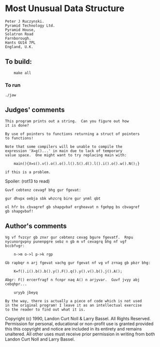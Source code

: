 # Most Unusual Data Structure

	Peter J Ruczynski.
	Pyramid Technology Ltd.
	Pyramid House,
	Solatron Road
	Farnborough.
	Hants GU14 7PL
	England, U.K.

## To build:

        make all

### To run

	./jaw

## Judges' comments

    This program prints out a string.  Can you figure out how
    it is done?

    By use of pointers to functions returning a struct of pointers 
    to functions!

    Note that some compilers will be unable to compile the
    expression 'X=g()...' in main due to lack of temporary
    value space.  One might want to try replacing main with:

    	main(){X=s().v().o().o().l().S().d().l().i().o().w().N();}
    
    if this is a problem.


Spoiler: (rot13 to read)

    Guvf cebtenz cevagf bhg gur fgevat:

    gur dhvpx oebja sbk whzcrq bire gur ynml qbt

    ol hfr bs cbvagref gb shapgvbaf ergheavat n fgehpg bs cbvagref 
    gb shapgvbaf!


## Author's comments

    Vg vf fvzcyr gb znxr gur cebtenz cevag bgure fgevatf.  Rnpu
    nycunorgvpny punenpgre sebz n gb m vf cevagrq bhg nf vgf
    bccbfvgr:

    	n->m o->l p->k rgp

    Gb rapbqr n arj fgevat vachg gur fgevat nf vg vf zrnag gb pbzr bhg:

    	K=f().i().b().b().y().F().q().y().v().b().j().A();

    Abgr: F() ercerfragf n fcnpr naq A() n arjyvar.  Guvf jvyy abj
    cebqhpr...

    	uryyb jbeyq

    By the way, there is actually a piece of code which is not used
    in the original program! I leave it as an intellectual exercise
    to the reader to find out what it is.


Copyright (c) 1990, Landon Curt Noll & Larry Bassel.
All Rights Reserved.  Permission for personal, educational or non-profit use is
granted provided this this copyright and notice are included in its entirety
and remains unaltered.  All other uses must receive prior permission in writing
from both Landon Curt Noll and Larry Bassel.
